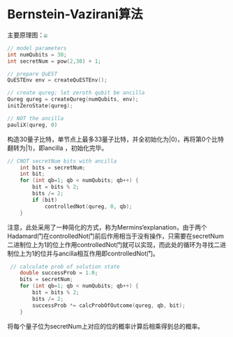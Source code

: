 # Bernstein-Vazirani算法

主要原理图：<img src="https://sjtueducn-my.sharepoint.com/personal/keymorrislane_sjtu_edu_cn/Documents/%E9%AB%98%E6%80%A7%E8%83%BD%E8%AE%A1%E7%AE%97%E7%AB%9E%E8%B5%9B/ASC21/QuEST/%E6%9B%B4%E5%A4%9A%E7%AE%97%E4%BE%8B/Bernstein-Vazirani/Bernstein-Vazirani.png" style="zoom:50%;" />

```c
// model parameters
int numQubits = 30;
int secretNum = pow(2,30) + 1;

// prepare QuEST
QuESTEnv env = createQuESTEnv();

// create qureg; let zeroth qubit be ancilla
Qureg qureg = createQureg(numQubits, env);
initZeroState(qureg);

// NOT the ancilla
pauliX(qureg, 0)
```

构造30量子比特，单节点上最多33量子比特，并全初始化为$\vert0\rangle$，再将第0个比特翻转为$\vert1\rangle$，即ancilla ，初始化完毕。

```c
// CNOT secretNum bits with ancilla
    int bits = secretNum;
    int bit;
    for (int qb=1; qb < numQubits; qb++) {
        bit = bits % 2;
        bits /= 2;
        if (bit)
            controlledNot(qureg, 0, qb);
    }
```

注意，此处采用了一种简化的方式，称为Mermins‘explanation，由于两个 Hadamard门在controlledNot门前后作用相当于没有操作，只需要在secretNum二进制位上为1的位上作用controlledNot门就可以实现，而此处的循环为寻找二进制位上为1的位并与ancilla相互作用即controlledNot门。

```c
 // calculate prob of solution state
    double successProb = 1.0;
    bits = secretNum;
    for (int qb=1; qb < numQubits; qb++) {
        bit = bits % 2;
        bits /= 2;
        successProb *= calcProbOfOutcome(qureg, qb, bit);
    }
```

将每个量子位为secretNum上对应的位的概率计算后相乘得到总的概率。

```c

```

